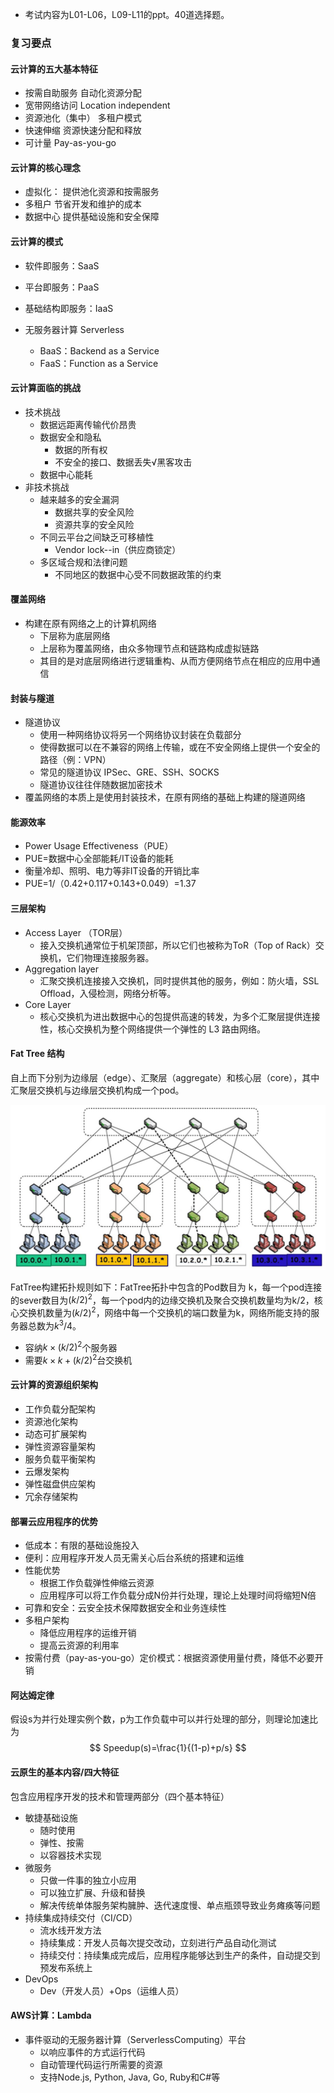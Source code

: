 - 考试内容为L01-L06，L09-L11的ppt。40道选择题。

### 复习要点

#### 云计算的五大基本特征

- 按需自助服务
  自动化资源分配
- 宽带网络访问
  Location independent
- 资源池化（集中）
  多租户模式
- 快速伸缩
  资源快速分配和释放
- 可计量
  Pay-as-you-go

#### 云计算的核心理念

- 虚拟化：
  提供池化资源和按需服务
- 多租户
  节省开发和维护的成本
- 数据中心
  提供基础设施和安全保障


#### 云计算的模式

- 软件即服务：SaaS
- 平台即服务：PaaS
- 基础结构即服务：IaaS

- 无服务器计算 Serverless
  - BaaS：Backend as a Service
  - FaaS：Function as a Service

#### 云计算面临的挑战

- 技术挑战
  - 数据远距离传输代价昂贵
  - 数据安全和隐私
    - 数据的所有权
    - 不安全的接口、数据丢失√黑客攻击
  - 数据中心能耗
- 非技术挑战
  - 越来越多的安全漏洞
    - 数据共享的安全风险
    - 资源共享的安全风险
  - 不同云平台之间缺乏可移植性
    - Vendor lock--in（供应商锁定）
  - 多区域合规和法律问题
    - 不同地区的数据中心受不同数据政策的约束

#### 覆盖网络

- 构建在原有网络之上的计算机网络
  - 下层称为底层网络
  - 上层称为覆盖网络，由众多物理节点和链路构成虚拟链路
  - 其目的是对底层网络进行逻辑重构、从而方便网络节点在相应的应用中通信


#### 封装与隧道

- 隧道协议
  - 使用一种网络协议将另一个网络协议封装在负载部分
  - 使得数据可以在不兼容的网络上传输，或在不安全网络上提供一个安全的路径（例：VPN）
  - 常见的隧道协议 IPSec、GRE、SSH、SOCKS
  - 隧道协议往往伴随数据加密技术
- 覆盖网络的本质上是使用封装技术，在原有网络的基础上构建的隧道网络
#### 能源效率
- Power Usage Effectiveness（PUE）
- PUE=数据中心全部能耗/IT设备的能耗
- 衡量冷却、照明、电力等非IT设备的开销比率
- PUE=1/（0.42+0.117+0.143+0.049）=1.37

#### 三层架构

- Access Layer （TOR层）
  - 接入交换机通常位于机架顶部，所以它们也被称为ToR（Top of Rack）交换机，它们物理连接服务器。
- Aggregation layer
  - 汇聚交换机连接接入交换机，同时提供其他的服务，例如：防火墙，SSL Offload，入侵检测，网络分析等。
- Core Layer
  - 核心交换机为进出数据中心的包提供高速的转发，为多个汇聚层提供连接性，核心交换机为整个网络提供一个弹性的 L3 路由网络。

#### Fat Tree 结构

自上而下分别为边缘层（edge）、汇聚层（aggregate）和核心层（core），其中汇聚层交换机与边缘层交换机构成一个pod。

<img src="fatTree.jpg">

FatTree构建拓扑规则如下：FatTree拓扑中包含的Pod数目为 k，每一个pod连接的sever数目为$(k/2)^2$，每一个pod内的边缘交换机及聚合交换机数量均为k/2，核心交换机数量为$(k/2)^2$，网络中每一个交换机的端口数量为k，网络所能支持的服务器总数为$k^3/4$。

- 容纳$k\times(k/2)^2$个服务器
- 需要$k\times k+(k/2)^2$台交换机

#### 云计算的资源组织架构
- 工作负载分配架构
- 资源池化架构
- 动态可扩展架构
- 弹性资源容量架构
- 服务负载平衡架构
- 云爆发架构
- 弹性磁盘供应架构
- 冗余存储架构

#### 部署云应用程序的优势

- 低成本：有限的基础设施投入
- 便利：应用程序开发人员无需关心后台系统的搭建和运维
- 性能优势
  - 根据工作负载弹性伸缩云资源
  - 应用程序可以将工作负载分成N份并行处理，理论上处理时间将缩短N倍
- 可靠和安全：云安全技术保障数据安全和业务连续性
- 多租户架构
  - 降低应用程序的运维开销
  - 提高云资源的利用率
- 按需付费（pay-as-you-go）定价模式：根据资源使用量付费，降低不必要开销
#### 阿达姆定律
假设s为并行处理实例个数，p为工作负载中可以并行处理的部分，则理论加速比为
$$
Speedup(s)=\frac{1}{(1-p)+p/s}
$$

#### 云原生的基本内容/四大特征
  包含应用程序开发的技术和管理两部分（四个基本特征）

- 敏捷基础设施
  - 随时使用
  - 弹性、按需
  - 以容器技术实现
- 微服务
  - 只做一件事的独立小应用
  - 可以独立扩展、升级和替换
  - 解决传统单体服务架构臃肿、迭代速度慢、单点瓶颈导致业务瘫痪等问题
- 持续集成持续交付（CI/CD）
  - 流水线开发方法
  - 持续集成：开发人员每次提交改动，立刻进行产品自动化测试
  - 持续交付：持续集成完成后，应用程序能够达到生产的条件，自动提交到预发布系统上
- DevOps
  - Dev（开发人员）+Ops（运维人员）

#### AWS计算：Lambda

- 事件驱动的无服务器计算（ServerlessComputing）平台
  - 以响应事件的方式运行代码
  - 自动管理代码运行所需要的资源
  - 支持Node.js, Python, Java, Go, Ruby和C#等